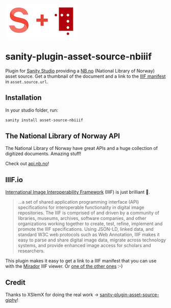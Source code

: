 ![Logo](./src/public/sanity_nb.png)

# sanity-plugin-asset-source-nbiiif

Plugin for [Sanity Studio](https://www.sanity.io) providing a [NB.no](https://nb.no) (National Library of Norway) asset source. Get a thumbnail of the document and a link to the [IIIF manifest](https://iiif.io/api/presentation/2.0/#introduction) in `asset.source.url`.

## Installation

In your studio folder, run:

```bash
sanity install asset-source-nbiiif
```

## The National Library of Norway API

The National Library of Norway have great APIs and a huge collection of digitized documents. Amazing stuff!

Check out [api.nb.no](https://api.nb.no/)!

## IIIF.io

[International Image Interoperability Framework](https://iiif.io) (IIIF) is just brilliant 💯.

> ...a set of shared application programming interface (API) specifications for interoperable functionality in digital image repositories. The IIIF is comprised of and driven by a community of libraries, museums, archives, software companies, and other organizations working together to create, test, refine, implement and promote the IIIF specifications. Using JSON-LD, linked data, and standard W3C web protocols such as Web Annotation, IIIF makes it easy to parse and share digital image data, migrate across technology systems, and provide enhanced image access for scholars and researchers.

This plugin makes it easy to get a link to a IIIF manifest that you can use with the [Mirador](https://projectmirador.org/) IIIF viewer. Or [one of the other ones](https://github.com/IIIF/awesome-iiif#image-viewers) :-)

## Credit 

Thanks to XSlemX for doing the real work -> [sanity-plugin-asset-source-giphy](https://github.com/XSlemX/sanity-plugin-asset-source-giphy)! 

